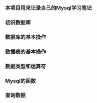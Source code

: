 ### 本项目用来记录自己的Mysql学习笔记

### 初识数据库

### 数据库的基本操作

### 数据表的基本操作

### 数据类型和运算符

### Mysql的函数

### 查询数据

